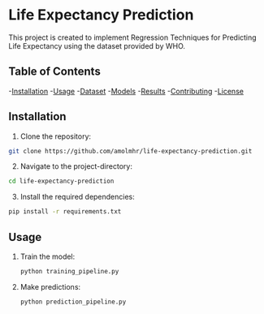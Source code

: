 # Life Expectancy Prediction

This project is created to implement Regression Techniques for Predicting Life Expectancy using the dataset provided by WHO.

## Table of Contents
-[Installation](#installation)
-[Usage](#usage)
-[Dataset](#dataset)
-[Models](#models)
-[Results](#results)
-[Contributing](#contributing)
-[License](#license)

## Installation

1. Clone the repository:
```sh
git clone https://github.com/amolmhr/life-expectancy-prediction.git
```
2. Navigate to the project-directory:
```sh
cd life-expectancy-prediction
```
3. Install the required dependencies:
```sh
pip install -r requirements.txt
```
## Usage


1. Train the model:
    ```sh
    python training_pipeline.py
    ```
2. Make predictions:
    ```sh
    python prediction_pipeline.py
    ```